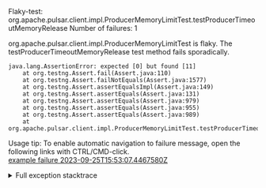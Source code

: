         
Flaky-test: org.apache.pulsar.client.impl.ProducerMemoryLimitTest.testProducerTimeoutMemoryRelease
Number of failures: 1

org.apache.pulsar.client.impl.ProducerMemoryLimitTest is flaky. The testProducerTimeoutMemoryRelease test method fails sporadically.

```
java.lang.AssertionError: expected [0] but found [11]
	at org.testng.Assert.fail(Assert.java:110)
	at org.testng.Assert.failNotEquals(Assert.java:1577)
	at org.testng.Assert.assertEqualsImpl(Assert.java:149)
	at org.testng.Assert.assertEquals(Assert.java:131)
	at org.testng.Assert.assertEquals(Assert.java:979)
	at org.testng.Assert.assertEquals(Assert.java:955)
	at org.testng.Assert.assertEquals(Assert.java:989)
	at org.apache.pulsar.client.impl.ProducerMemoryLimitTest.testProducerTimeoutMemoryRelease(ProducerMemoryLimitTest.java:99)
```

Usage tip: To enable automatic navigation to failure message, open the following links with CTRL/CMD-click.  
[example failure 2023-09-25T15:53:07.4467580Z](https://github.com/apache/pulsar/actions/runs/6298840062/job/17107400437#step:10:692)  


<details>
<summary>Full exception stacktrace</summary>
<code><pre>
java.lang.AssertionError: expected [0] but found [11]
	at org.testng.Assert.fail(Assert.java:110)
	at org.testng.Assert.failNotEquals(Assert.java:1577)
	at org.testng.Assert.assertEqualsImpl(Assert.java:149)
	at org.testng.Assert.assertEquals(Assert.java:131)
	at org.testng.Assert.assertEquals(Assert.java:979)
	at org.testng.Assert.assertEquals(Assert.java:955)
	at org.testng.Assert.assertEquals(Assert.java:989)
	at org.apache.pulsar.client.impl.ProducerMemoryLimitTest.testProducerTimeoutMemoryRelease(ProducerMemoryLimitTest.java:99)
	at java.base/jdk.internal.reflect.NativeMethodAccessorImpl.invoke0(Native Method)
	at java.base/jdk.internal.reflect.NativeMethodAccessorImpl.invoke(NativeMethodAccessorImpl.java:77)
	at java.base/jdk.internal.reflect.DelegatingMethodAccessorImpl.invoke(DelegatingMethodAccessorImpl.java:43)
	at java.base/java.lang.reflect.Method.invoke(Method.java:568)
	at org.testng.internal.invokers.MethodInvocationHelper.invokeMethod(MethodInvocationHelper.java:139)
	at org.testng.internal.invokers.InvokeMethodRunnable.runOne(InvokeMethodRunnable.java:47)
	at org.testng.internal.invokers.InvokeMethodRunnable.call(InvokeMethodRunnable.java:76)
	at org.testng.internal.invokers.InvokeMethodRunnable.call(InvokeMethodRunnable.java:11)
	at java.base/java.util.concurrent.FutureTask.run(FutureTask.java:264)
	at java.base/java.util.concurrent.ThreadPoolExecutor.runWorker(ThreadPoolExecutor.java:1136)
	at java.base/java.util.concurrent.ThreadPoolExecutor$Worker.run(ThreadPoolExecutor.java:635)
	at java.base/java.lang.Thread.run(Thread.java:833)

</pre></code>
</details>

